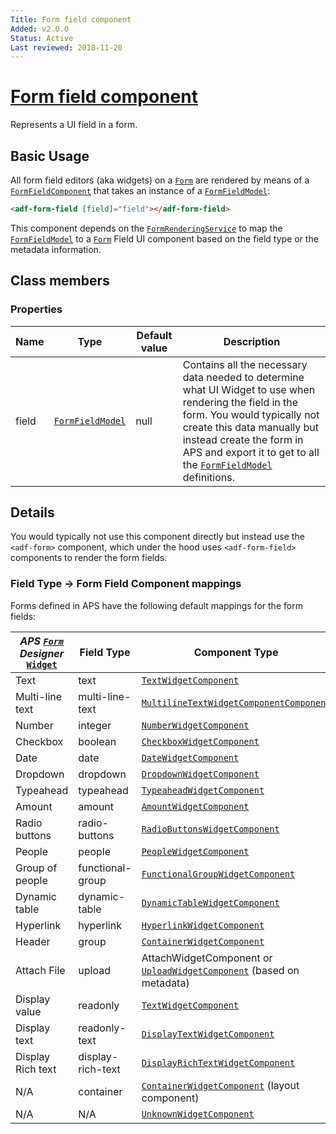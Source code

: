 ```yaml
---
Title: Form field component
Added: v2.0.0
Status: Active
Last reviewed: 2018-11-20
---
```


# [Form field component](lib/core/src/lib/form/components/form-field/form-field.component.ts "Defined in form-field.component.ts")

Represents a UI field in a form.

## Basic Usage

All form field editors (aka widgets) on a [`Form`](../../../lib/process-services/src/lib/task-list/models/form.model.ts) are rendered by means of a [`FormFieldComponent`](../../core/components/form-field.component.md)
that takes an instance of a [`FormFieldModel`](../../core/models/form-field.model.md):

```html
<adf-form-field [field]="field"></adf-form-field>
```

This component depends on the [`FormRenderingService`](../../core/services/form-rendering.service.md) to map the [`FormFieldModel`](../../core/models/form-field.model.md) to a [`Form`](../../../lib/process-services/src/lib/task-list/models/form.model.ts) Field UI component
based on the field type or the metadata information.

## Class members

### Properties

| Name | Type | Default value | Description |
| ---- | ---- | ------------- | ----------- |
| field | [`FormFieldModel`](../../core/models/form-field.model.md) | null | Contains all the necessary data needed to determine what UI Widget to use when rendering the field in the form. You would typically not create this data manually but instead create the form in APS and export it to get to all the [`FormFieldModel`](../../core/models/form-field.model.md) definitions. |

## Details

You would typically not use this component directly but instead use the `<adf-form>` component, which under the hood
uses `<adf-form-field>` components to render the form fields.

### Field Type -> Form Field Component mappings

Forms defined in APS have the following default mappings for the form fields:

| _APS [`Form`](../../../lib/process-services/src/lib/task-list/models/form.model.ts) Designer_ [`Widget`](../../../lib/testing/src/lib/core/pages/form/widgets/widget.ts) | Field Type | Component Type |
| ------------------------------------------------------------------------------------------------------------------------------------------------------------------------ | ---------- | -------------- |
| Text | text | [`TextWidgetComponent`](lib/core/src/lib/form/components/widgets/text/text.widget.ts) |
| Multi-line text | multi-line-text | [`MultilineTextWidgetComponentComponent`](lib/core/src/lib/form/components/widgets/multiline-text/multiline-text.widget.ts) |
| Number | integer | [`NumberWidgetComponent`](lib/core/src/lib/form/components/widgets/number/number.widget.ts) |
| Checkbox | boolean | [`CheckboxWidgetComponent`](lib/core/src/lib/form/components/widgets/checkbox/checkbox.widget.ts) |
| Date | date | [`DateWidgetComponent`](lib/core/src/lib/form/components/widgets/date/date.widget.ts) |
| Dropdown | dropdown | [`DropdownWidgetComponent`](lib/process-services/src/lib/form/widgets/dropdown/dropdown.widget.ts) |
| Typeahead | typeahead | [`TypeaheadWidgetComponent`](lib/process-services/src/lib/form/widgets/typeahead/typeahead.widget.ts) |
| Amount | amount | [`AmountWidgetComponent`](lib/core/src/lib/form/components/widgets/amount/amount.widget.ts) |
| Radio buttons | radio-buttons | [`RadioButtonsWidgetComponent`](lib/process-services/src/lib/form/widgets/radio-buttons/radio-buttons.widget.ts) |
| People | people | [`PeopleWidgetComponent`](lib/process-services/src/lib/form/widgets/people/people.widget.ts) |
| Group of people | functional-group | [`FunctionalGroupWidgetComponent`](lib/process-services/src/lib/form/widgets/functional-group/functional-group.widget.ts) |
| Dynamic table | dynamic-table | [`DynamicTableWidgetComponent`](lib/core/src/lib/form/components/widgets/dynamic-table/dynamic-table.widget.ts) |
| Hyperlink | hyperlink | [`HyperlinkWidgetComponent`](lib/core/src/lib/form/components/widgets/hyperlink/hyperlink.widget.ts) |
| Header | group | [`ContainerWidgetComponent`](lib/core/src/lib/form/components/widgets/container/container.widget.ts) |
| Attach File | upload | AttachWidgetComponent or [`UploadWidgetComponent`](lib/process-services/src/lib/form/widgets/upload/upload.widget.ts) (based on metadata) |
| Display value | readonly | [`TextWidgetComponent`](lib/core/src/lib/form/components/widgets/text/text.widget.ts) |
| Display text | readonly-text | [`DisplayTextWidgetComponent`](lib/core/src/lib/form/components/widgets/display-text/display-text.widget.ts) |
| Display Rich text | display-rich-text | [`DisplayRichTextWidgetComponent`](lib/core/src/lib/form/components/widgets/display-rich-text/display-rich-text.widget.ts) |
| N/A | container | [`ContainerWidgetComponent`](lib/core/src/lib/form/components/widgets/container/container.widget.ts) (layout component) |
| N/A | N/A | [`UnknownWidgetComponent`](lib/core/src/lib/form/components/widgets/unknown/unknown.widget.ts) |
